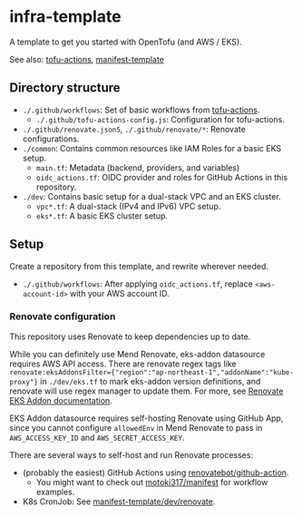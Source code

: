 # infra-template

A template to get you started with OpenTofu (and AWS / EKS).

See also: [tofu-actions](https://github.com/gmo-media/tofu-actions), [manifest-template](https://github.com/gmo-media/manifest-template)

## Directory structure

- `./.github/workflows`: Set of basic workflows from [tofu-actions](https://github.com/gmo-media/tofu-actions).
    - `./.github/tofu-actions-config.js`: Configuration for tofu-actions.
- `./.github/renovate.json5`, `./.github/renovate/*`: Renovate configurations.
- `./common`: Contains common resources like IAM Roles for a basic EKS setup.
    - `main.tf`: Metadata (backend, providers, and variables)
    - `oidc_actions.tf`: OIDC provider and roles for GitHub Actions in this repository.
- `./dev`: Contains basic setup for a dual-stack VPC and an EKS cluster.
    - `vpc*.tf`: A dual-stack (IPv4 and IPv6) VPC setup.
    - `eks*.tf`: A basic EKS cluster setup.

## Setup

Create a repository from this template, and rewrite wherever needed.

- `./.github/workflows`: After applying `oidc_actions.tf`, replace `<aws-account-id>` with your AWS account ID.

### Renovate configuration

This repository uses Renovate to keep dependencies up to date.

While you can definitely use Mend Renovate, eks-addon datasource requires AWS API access.
There are renovate regex tags like `renovate:eksAddonsFilter={"region":"ap-northeast-1","addonName":"kube-proxy"}`
in `./dev/eks.tf` to mark eks-addon version definitions, and renovate will use regex manager to update them.
For more, see [Renovate EKS Addon documentation](https://docs.renovatebot.com/modules/datasource/aws-eks-addon/).

EKS Addon datasource requires self-hosting Renovate using GitHub App, since you cannot configure `allowedEnv`
in Mend Renovate to pass in `AWS_ACCESS_KEY_ID` and `AWS_SECRET_ACCESS_KEY`.

There are several ways to self-host and run Renovate processes:

- (probably the easiest) GitHub Actions using [renovatebot/github-action](https://github.com/renovatebot/github-action).
    - You might want to check out [motoki317/manifest](https://github.com/motoki317/manifest/tree/master/.github) for workflow examples.
- K8s CronJob: See [manifest-template/dev/renovate](https://github.com/gmo-media/manifest-template/tree/main/dev/renovate).
